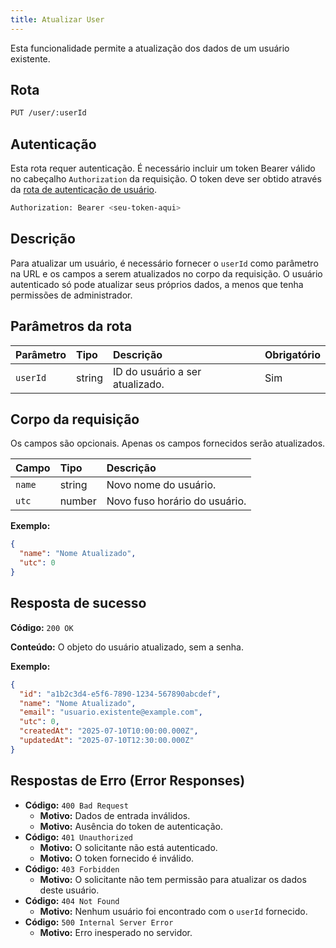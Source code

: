```yaml
---
title: Atualizar User
---
```


Esta funcionalidade permite a atualização dos dados de um usuário existente.

## Rota

```bash
PUT /user/:userId
```

## Autenticação

Esta rota requer autenticação. É necessário incluir um token Bearer válido no cabeçalho `Authorization` da requisição. O token deve ser obtido através da [rota de autenticação de usuário](/ptbr/user/authuser/).

```bash
Authorization: Bearer <seu-token-aqui>
```

## Descrição

Para atualizar um usuário, é necessário fornecer o `userId` como parâmetro na URL e os campos a serem atualizados no corpo da requisição. O usuário autenticado só pode atualizar seus próprios dados, a menos que tenha permissões de administrador.

## Parâmetros da rota

| Parâmetro | Tipo   | Descrição                       | Obrigatório |
| :-------- | :----- | :------------------------------ | :---------- |
| `userId`  | string | ID do usuário a ser atualizado. | Sim         |

## Corpo da requisição

Os campos são opcionais. Apenas os campos fornecidos serão atualizados.

| Campo  | Tipo   | Descrição                     |
| :----- | :----- | :---------------------------- |
| `name` | string | Novo nome do usuário.         |
| `utc`  | number | Novo fuso horário do usuário. |

**Exemplo:**

```json
{
  "name": "Nome Atualizado",
  "utc": 0
}
```

## Resposta de sucesso

**Código:** `200 OK`

**Conteúdo:** O objeto do usuário atualizado, sem a senha.

**Exemplo:**

```json
{
  "id": "a1b2c3d4-e5f6-7890-1234-567890abcdef",
  "name": "Nome Atualizado",
  "email": "usuario.existente@example.com",
  "utc": 0,
  "createdAt": "2025-07-10T10:00:00.000Z",
  "updatedAt": "2025-07-10T12:30:00.000Z"
}
```

## Respostas de Erro (Error Responses)

- **Código:** `400 Bad Request`
  - **Motivo:** Dados de entrada inválidos.
  - **Motivo:** Ausência do token de autenticação.
- **Código:** `401 Unauthorized`
  - **Motivo:** O solicitante não está autenticado.
  - **Motivo:** O token fornecido é inválido.
- **Código:** `403 Forbidden`
  - **Motivo:** O solicitante não tem permissão para atualizar os dados deste usuário.
- **Código:** `404 Not Found`
  - **Motivo:** Nenhum usuário foi encontrado com o `userId` fornecido.
- **Código:** `500 Internal Server Error`
  - **Motivo:** Erro inesperado no servidor.
